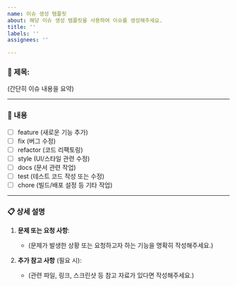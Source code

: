 ```yaml
---
name: 이슈 생성 템플릿
about: 해당 이슈 생성 템플릿을 사용하여 이슈를 생성해주세요.
title: ''
labels: ''
assignees: ''

---
```


### 🩵 제목:
(간단히 이슈 내용을 요약)

---

### 📌 내용
- [ ] feature (새로운 기능 추가)
- [ ] fix (버그 수정)
- [ ] refactor (코드 리팩토링)
- [ ] style (UI/스타일 관련 수정)
- [ ] docs (문서 관련 작업)
- [ ] test (테스트 코드 작성 또는 수정)
- [ ] chore (빌드/배포 설정 등 기타 작업)

---

### 📋 상세 설명
1. **문제 또는 요청 사항**:  
   - (문제가 발생한 상황 또는 요청하고자 하는 기능을 명확히 작성해주세요.)

2. **추가 참고 사항** (필요 시):  
   - (관련 파일, 링크, 스크린샷 등 참고 자료가 있다면 작성해주세요.)
